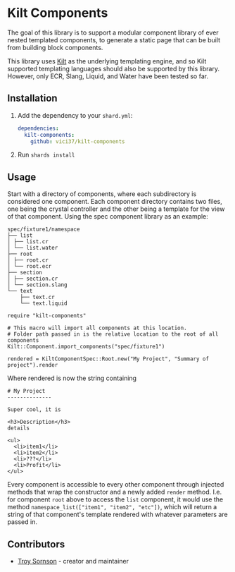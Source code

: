 # Kilt Components

The goal of this library is to support a modular component library of ever nested templated components, to generate a static page that can be built from building block components.

This library uses [Kilt](https://github.com/jeromegn/kilt) as the underlying templating engine, and so Kilt supported templating languages should also be supported by this library. However, only ECR, Slang, Liquid, and Water have been tested so far.

## Installation

1. Add the dependency to your `shard.yml`:

   ```yaml
   dependencies:
     kilt-components:
       github: vici37/kilt-components
   ```

2. Run `shards install`

## Usage

Start with a directory of components, where each subdirectory is considered one component. Each component directory contains two files, one being the crystal controller and the other being a template for the view of that component. Using the spec component library as an example:

```
spec/fixture1/namespace
├── list
│ ├── list.cr
│ └── list.water
├── root
│ ├── root.cr
│ └── root.ecr
├── section
│ ├── section.cr
│ └── section.slang
└── text
    ├── text.cr
    └── text.liquid
```

```crystal
require "kilt-components"

# This macro will import all components at this location.
# Folder path passed in is the relative location to the root of all components
Kilt::Component.import_components("spec/fixture1")

rendered = KiltComponentSpec::Root.new("My Project", "Summary of project").render
```

Where rendered is now the string containing
```
# My Project
--------------

Super cool, it is

<h3>Description</h3>
details

<ul>
  <li>item1</li>
  <li>item2</li>
  <li>???</li>
  <li>Profit</li>
</ul>
```

Every component is accessible to every other component through injected methods that wrap
the constructor and a newly added `render` method. I.e. for component `root` above to
access the `list` component, it would use the method `namespace_list(["item1", "item2", "etc"])`,
which will return a string of that component's template rendered with whatever parameters
are passed in.

## Contributors

- [Troy Sornson](https://github.com/your-github-user) - creator and maintainer
